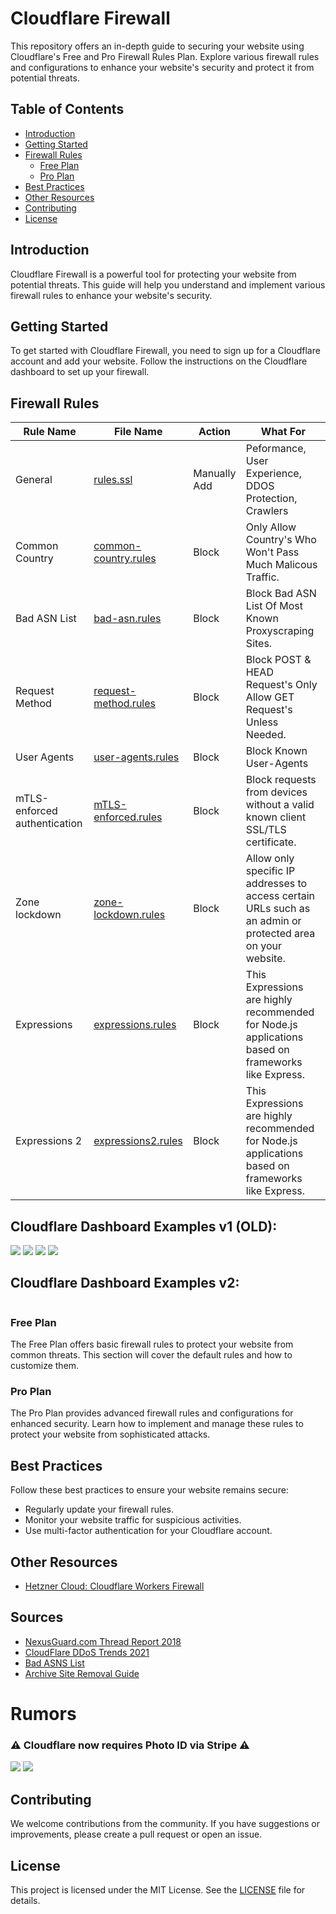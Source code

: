 # Cloudflare Firewall

This repository offers an in-depth guide to securing your website using Cloudflare's Free and Pro Firewall Rules Plan. Explore various firewall rules and configurations to enhance your website's security and protect it from potential threats.

## Table of Contents

- [Introduction](#introduction)
- [Getting Started](#getting-started)
- [Firewall Rules](#firewall-rules)
  - [Free Plan](#free-plan)
  - [Pro Plan](#pro-plan)
- [Best Practices](#best-practices)
- [Other Resources](#other-resources)
- [Contributing](#contributing)
- [License](#license)

## Introduction

Cloudflare Firewall is a powerful tool for protecting your website from potential threats. This guide will help you understand and implement various firewall rules to enhance your website's security.

## Getting Started

To get started with Cloudflare Firewall, you need to sign up for a Cloudflare account and add your website. Follow the instructions on the Cloudflare dashboard to set up your firewall.

## Firewall Rules
Rule Name | File Name | Action | What For
---- | ---- | ---- | ----
General | [rules.ssl](https://github.com/WhateverItWorks/Cloudflare-Firewall/blob/main/rules.ssl) | Manually Add | Peformance, User Experience, DDOS Protection, Crawlers<br>
Common Country | [common-country.rules](https://github.com/WhateverItWorks/Cloudflare-Firewall/blob/main/common-country.rules) | Block | Only Allow Country's Who Won't Pass Much Malicous Traffic.<br>
Bad ASN List | [bad-asn.rules](https://github.com/WhateverItWorks/Cloudflare-Firewall/blob/main/bad-asn.rules) | Block | Block Bad ASN List Of Most Known Proxyscraping Sites.<br>
Request Method | [request-method.rules](https://github.com/WhateverItWorks/Cloudflare-Firewall/blob/main/request-method.rules) | Block | Block POST & HEAD Request's Only Allow GET Request's Unless Needed.<br>
User Agents | [user-agents.rules](https://github.com/WhateverItWorks/Cloudflare-Firewall/blob/main/user-agents.rules) | Block | Block Known User-Agents <br>
mTLS-enforced authentication | [mTLS-enforced.rules](https://github.com/WhateverItWorks/Cloudflare-Firewall/blob/main/mTLS-enforced.rules) | Block | Block requests from devices without a valid known client SSL/TLS certificate. <br>
Zone lockdown | [zone-lockdown.rules](https://github.com/WhateverItWorks/Cloudflare-Firewall/blob/main/zone-lockdown.rules) | Block | Allow only specific IP addresses to access certain URLs such as an admin or protected area on your website. <br>
Expressions | [expressions.rules](https://github.com/WhateverItWorks/Cloudflare-Firewall/blob/main/expressions.rules) | Block | This Expressions are highly recommended for Node.js applications based on frameworks like Express. <br>
Expressions 2 | [expressions2.rules](https://github.com/WhateverItWorks/Cloudflare-Firewall/blob/main/expressions2.rules) | Block | This Expressions are highly recommended for Node.js applications based on frameworks like Express. <br>

## Cloudflare Dashboard Examples v1 (OLD): 
![](https://media.discordapp.net/attachments/819747919581675530/829677841292460042/unknown.png) 
![](https://media.discordapp.net/attachments/819747919581675530/829678093706592276/unknown.png) 
![](https://media.discordapp.net/attachments/819747919581675530/829678478278000650/unknown.png) 
![](https://media.discordapp.net/attachments/819747919581675530/829678903131897906/unknown.png) 

## Cloudflare Dashboard Examples v2: 
```

```

### Free Plan

The Free Plan offers basic firewall rules to protect your website from common threats. This section will cover the default rules and how to customize them.

### Pro Plan

The Pro Plan provides advanced firewall rules and configurations for enhanced security. Learn how to implement and manage these rules to protect your website from sophisticated attacks.

## Best Practices

Follow these best practices to ensure your website remains secure:
- Regularly update your firewall rules.
- Monitor your website traffic for suspicious activities.
- Use multi-factor authentication for your Cloudflare account.

## Other Resources

- [Hetzner Cloud: Cloudflare Workers Firewall](https://github.com/Erisa/hetzner-firewall-cfworker)

## Sources

-   [NexusGuard.com Thread Report 2018](https://www.nexusguard.com/hubfs/2019%20PTC/Nexusguard_Q3%202018%20Threat%20Report.pdf)
-   [CloudFlare DDoS Trends 2021](https://blog.cloudflare.com/ddos-attack-trends-for-2021-q2/)
-   [Bad ASNS List](https://github.com/brianhama/bad-asn-list/blob/master/bad-asn-list.csv)
-   [Archive Site Removal Guide](https://blog.reputationx.com/block-wayback-machine)

# Rumors

### ⚠️ Cloudflare now requires Photo ID via Stripe ⚠️
![](https://raw.githubusercontent.com/WhateverItWorks/Cloudflare-Firewall/main/screenshots/1.jpg)
![](https://raw.githubusercontent.com/WhateverItWorks/Cloudflare-Firewall/main/screenshots/2.jpg)

## Contributing

We welcome contributions from the community. If you have suggestions or improvements, please create a pull request or open an issue.

## License

This project is licensed under the MIT License. See the [LICENSE](LICENSE.md) file for details.
